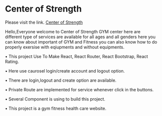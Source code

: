 
# Center of Strength

Please visit the link. [Center of Strength](https://musing-jang-7eb9d2.netlify.app/)

Hello,Everyone welcome to Center of Strength GYM center here are different type of services are available for all ages and all genders here you can know about important of GYM and Fitness you can also know how to do properly exersise with eqiupments and without equipments.

•	This project Use To Make React, React Router, React Bootstrap, React Rating.

•	Here use caurosel login/create account and logout option.

•	There are login,logout and create option are available.

•	Private Route are implemented for service whenever click in the buttons.

•	Several Component is using to build this project.

•	This project is a gym fitness health care website.

